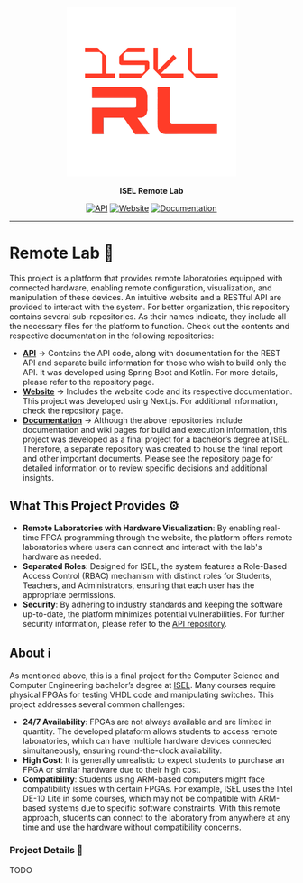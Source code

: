 <p align="center"><a href="https://github.com/isel-remote-lab"><img src="https://github.com/isel-remote-lab/remote-lab/blob/main/transparent-logo.png" width="300"/></a></p>
<p align="center"><b>ISEL Remote Lab</b></p>
<p align="center">
  <a href="https://github.com/isel-remote-lab/api"><img alt="API" src="https://img.shields.io/badge/API-orange"></a>
  <a href="https://github.com/isel-remote-lab/website"><img alt="Website" src="https://img.shields.io/badge/Website-blue"></a>
  <a href="https://github.com/isel-remote-lab/documentation"><img alt="Documentation" src="https://img.shields.io/badge/Documentation-purple"></a>
</p>

------------------------------

# Remote Lab 🚀

This project is a platform that provides remote laboratories equipped with connected hardware, enabling remote configuration, visualization, and manipulation of these devices. An intuitive website and a RESTful API are provided to interact with the system. For better organization, this repository contains several sub-repositories. As their names indicate, they include all the necessary files for the platform to function. Check out the contents and respective documentation in the following repositories:
- **[API](https://github.com/isel-remote-lab/api)** -> Contains the API code, along with documentation for the REST API and separate build information for those who wish to build only the API. It was developed using Spring Boot and Kotlin. For more details, please refer to the repository page.
- **[Website](https://github.com/isel-remote-lab/website)** -> Includes the website code and its respective documentation. This project was developed using Next.js. For additional information, check the repository page.
- **[Documentation](https://github.com/isel-remote-lab/documentation)** -> Although the above repositories include documentation and wiki pages for build and execution information, this project was developed as a final project for a bachelor’s degree at ISEL. Therefore, a separate repository was created to house the final report and other important documents. Please see the repository page for detailed information or to review specific decisions and additional insights.

## What This Project Provides ⚙️

- **Remote Laboratories with Hardware Visualization**: By enabling real-time FPGA programming through the website, the platform offers remote laboratories where users can connect and interact with the lab's hardware as needed.
- **Separated Roles**: Designed for ISEL, the system features a Role-Based Access Control (RBAC) mechanism with distinct roles for Students, Teachers, and Administrators, ensuring that each user has the appropriate permissions.
- **Security**: By adhering to industry standards and keeping the software up-to-date, the platform minimizes potential vulnerabilities. For further security information, please refer to the [API repository](https://github.com/isel-remote-lab/api).

## About ℹ️
As mentioned above, this is a final project for the Computer Science and Computer Engineering bachelor’s degree at [ISEL](https://www.isel.pt/en). Many courses require physical FPGAs for testing VHDL code and manipulating switches. This project addresses several common challenges:

- **24/7 Availability**: FPGAs are not always available and are limited in quantity. The developed plataform allows students to access remote laboratories, which can have multiple hardware devices connected simultaneously, ensuring round-the-clock availability.
- **High Cost**: It is generally unrealistic to expect students to purchase an FPGA or similar hardware due to their high cost.
- **Compatibility**: Students using ARM-based computers might face compatibility issues with certain FPGAs. For example, ISEL uses the Intel DE-10 Lite in some courses, which may not be compatible with ARM-based systems due to specific software constraints. With this remote approach, students can connect to the laboratory from anywhere at any time and use the hardware without compatibility concerns.

### Project Details 📄
TODO
